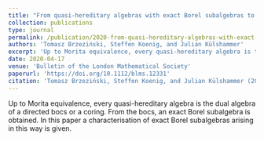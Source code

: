 ```yaml
---
title: "From quasi-hereditary algebras with exact Borel subalgebras to directed bocses"
collection: publications
type: journal
permalink: /publication/2020-from-quasi-hereditary-algebras-with-exact-borel-subalgebras-to-directed-bocses
authors: 'Tomasz Brzeziński, Steffen Koenig, and Julian Külshammer'
excerpt: 'Up to Morita equivalence, every quasi-hereditary algebra is the dual algebra of a directed bocs or a coring. From the bocs, an exact Borel subalgebra is obtained. In this paper a characterisation of exact Borel subalgebras arising in this way is given.'
date: 2020-04-17
venue: 'Bulletin of the London Mathematical Society'
paperurl: 'https://doi.org/10.1112/blms.12331'
citation: 'Tomasz Brzeziński, Steffen Koenig, and Julian Külshammer (2020). &quot;From quasi-hereditary algebras with exact Borel subalgebras to directed bocses.&quot; <i>Bulletin of the London Mathematical Society</i>. 52(2).'
---
```

Up to Morita equivalence, every quasi-hereditary algebra is the dual algebra of a directed bocs or a coring. From the bocs, an exact Borel subalgebra is obtained. In this paper a characterisation of exact Borel subalgebras arising in this way is given.
